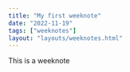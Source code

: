 ```yaml
---
title: "My first weeknote"
date: "2022-11-19"
tags: ["weeknotes"]
layout: "layouts/weeknotes.html"
---
```


This is a weeknote
